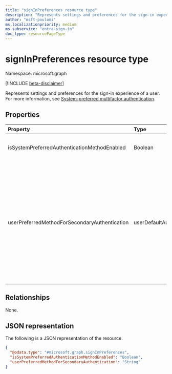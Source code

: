 ```yaml
---
title: "signInPreferences resource type"
description: "Represents settings and preferences for the sign-in experience of a user."
author: "msft-poulomi"
ms.localizationpriority: medium
ms.subservice: "entra-sign-in"
doc_type: resourcePageType
---
```


# signInPreferences resource type

Namespace: microsoft.graph

[!INCLUDE [beta-disclaimer](../../includes/beta-disclaimer.md)]

Represents settings and preferences for the sign-in experience of a user. For more information, see [System-preferred multifactor authentication](/entra/identity/authentication/concept-system-preferred-multifactor-authentication).

## Properties

|Property|Type|Description|
|:---|:---|:---|
|isSystemPreferredAuthenticationMethodEnabled|Boolean|Indicates whether the credential preferences of the system are enabled.|
|userPreferredMethodForSecondaryAuthentication|userDefaultAuthenticationMethodType|The default second-factor method used by the user when signing in. If a user is enabled for system-preferred authentication, then this value is ignored except for a few scenarios where a user is authenticating via NPS extension or ADFS adapter. Possible values are `push`, `oath`, `voiceMobile`, `voiceAlternateMobile`, `voiceOffice`, `sms`, and `unknownFutureValue`|

## Relationships

None.

## JSON representation

The following is a JSON representation of the resource.
<!-- {
  "blockType": "resource",
  "@odata.type": "microsoft.graph.signInPreferences"
}
-->
``` json
{
  "@odata.type": "#microsoft.graph.signInPreferences",
  "isSystemPreferredAuthenticationMethodEnabled": "Boolean",
  "userPreferredMethodForSecondaryAuthentication": "String"
}
```
